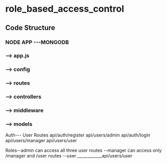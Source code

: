 # role_based_access_control
## Code Structure
### NODE APP       ---MONGODB
### --> app.js
### --> config
### --> routes
### --> controllers
### --> middleware
### --> models


Auth---                 User Routes
api/auth/register       api/users/admin
api/auth/login          api/users/manager
                        api/users/user

Roles--admin can access all three user routes 
    --manager can access only /manager and /user routes
    --user ____________api/users/user

